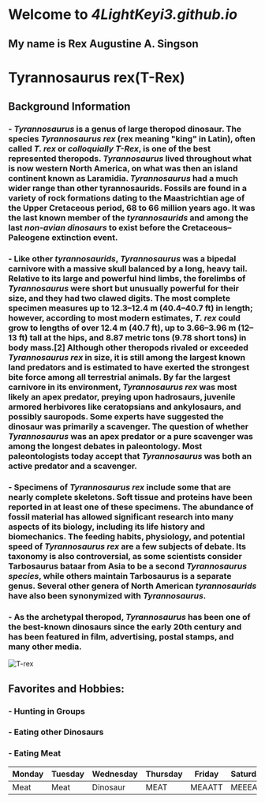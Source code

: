 # Welcome to *4LightKeyi3.github.io*
## My name is Rex Augustine A. Singson

# **Tyrannosaurus rex(T-Rex)**
## Background Information
### - *Tyrannosaurus* is a genus of large theropod dinosaur. The species *Tyrannosaurus rex* (rex meaning "king" in Latin), often called *T. rex* or *colloquially T-Rex*, is one of the best represented theropods. *Tyrannosaurus* lived throughout what is now western North America, on what was then an island continent known as Laramidia. *Tyrannosaurus* had a much wider range than other tyrannosaurids. Fossils are found in a variety of rock formations dating to the Maastrichtian age of the Upper Cretaceous period, 68 to 66 million years ago. It was the last known member of the *tyrannosaurids* and among the last *non-avian dinosaurs* to exist before the Cretaceous–Paleogene extinction event.

### - Like other *tyrannosaurids*, *Tyrannosaurus* was a bipedal carnivore with a massive skull balanced by a long, heavy tail. Relative to its large and powerful hind limbs, the forelimbs of *Tyrannosaurus* were short but unusually powerful for their size, and they had two clawed digits. The most complete specimen measures up to 12.3–12.4 m (40.4–40.7 ft) in length; however, according to most modern estimates, *T. rex* could grow to lengths of over 12.4 m (40.7 ft), up to 3.66–3.96 m (12–13 ft) tall at the hips, and 8.87 metric tons (9.78 short tons) in body mass.[2] Although other theropods rivaled or exceeded *Tyrannosaurus rex* in size, it is still among the largest known land predators and is estimated to have exerted the strongest bite force among all terrestrial animals. By far the largest carnivore in its environment, *Tyrannosaurus rex* was most likely an apex predator, preying upon hadrosaurs, juvenile armored herbivores like ceratopsians and ankylosaurs, and possibly sauropods. Some experts have suggested the dinosaur was primarily a scavenger. The question of whether *Tyrannosaurus* was an apex predator or a pure scavenger was among the longest debates in paleontology. Most paleontologists today accept that *Tyrannosaurus* was both an active predator and a scavenger.

### - Specimens of *Tyrannosaurus rex* include some that are nearly complete skeletons. Soft tissue and proteins have been reported in at least one of these specimens. The abundance of fossil material has allowed significant research into many aspects of its biology, including its life history and biomechanics. The feeding habits, physiology, and potential speed of *Tyrannosaurus rex* are a few subjects of debate. Its taxonomy is also controversial, as some scientists consider Tarbosaurus bataar from Asia to be a second *Tyrannosaurus species*, while others maintain Tarbosaurus is a separate genus. Several other genera of North American *tyrannosaurids* have also been synonymized with *Tyrannosaurus*.

### - As the archetypal theropod, *Tyrannosaurus* has been one of the best-known dinosaurs since the early 20th century and has been featured in film, advertising, postal stamps, and many other media.

![T-rex](https://media.thenationaldigest.com/wp-content/uploads/2020/08/17122658/T-Rex-400x400-1.jpg)

## Favorites and Hobbies:
### - Hunting in Groups
### - Eating other Dinosaurs
### - Eating Meat 

| Monday | Tuesday | Wednesday | Thursday | Friday | Saturday | Sunday |
| -------| ------- | --------- | -------- | ------ | -------- | ------ |
| Meat | Meat | Dinosaur | MEAT | MEAATT | MEEEAT | Dinosaur |




